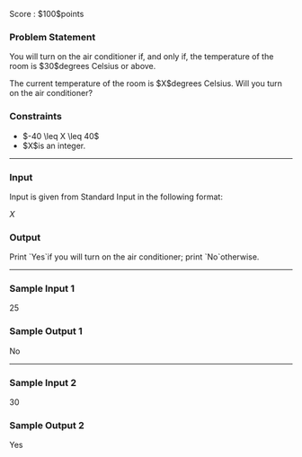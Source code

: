 
<div>

<span>

<span>

<p>
Score : $100$points
</p>

<div>

<section>

### **Problem Statement**

<p>
You will turn on the air conditioner if, and only if, the temperature of the room is $30$degrees Celsius or above.
</p>

<p>
The current temperature of the room is $X$degrees Celsius. Will you turn on the air conditioner?
</p>

</section>

</div>

<div>

<section>

### **Constraints**

<ul>

<li>
$-40 \leq X \leq 40$
</li>

<li>
$X$is an integer.
</li>

</ul>

</section>

</div>

---

<div>

<div>

<section>

### **Input**

<p>
Input is given from Standard Input in the following format:
</p>

<div>

$X$
</div>

</section>

</div>

<div>

<section>

### **Output**

<p>
Print `Yes`if you will turn on the air conditioner; print `No`otherwise.
</p>

</section>

</div>

</div>

---

<div>

<section>

### **Sample Input 1**

<div>

25

</div>

</section>

</div>

<div>

<section>

### **Sample Output 1**

<div>

No

</div>

</section>

</div>

---

<div>

<section>

### **Sample Input 2**

<div>

30

</div>

</section>

</div>

<div>

<section>

### **Sample Output 2**

<div>

Yes

</div>

</section>

</div>

</span>

</span>

</div>
